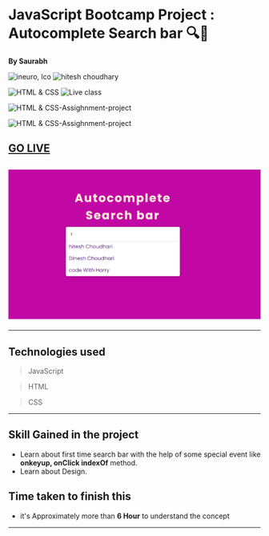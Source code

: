 
# JavaScript Bootcamp Project : Autocomplete Search bar 🔍🔎 

**By Saurabh**

![ineuro, lco](https://img.shields.io/badge/iNeuron-LCO-green)
![hitesh choudhary](https://img.shields.io/badge/Hitesh--Choudhary-Full--stack--JS--bootcamp-red)

![HTML & CSS](https://img.shields.io/badge/HTML-CSS-orange)
![Live class](https://img.shields.io/badge/LIVE--CLASS-PROJECT--lightgrey)

![HTML & CSS-Assighnment-project](https://img.shields.io/badge/HTML--CSS--Javascript-red)

![HTML & CSS-Assighnment-project](https://img.shields.io/badge/Responsive-Ineuron--Assignment-blue)

## [GO LIVE](https://word-char-counter-live-p.netlify.app/)

## ![image](./Images/Screenshot%202022-11-11%20120535.png)

---

## Technologies used

> JavaScript

> HTML

> CSS
---
## **Skill Gained in the project**
- Learn about first time search bar with the help of some special event like **onkeyup, onClick indexOf** method.
- Learn about Design.

## **Time taken to finish this**

- it's Approximately more than **6 Hour** to understand the concept

---